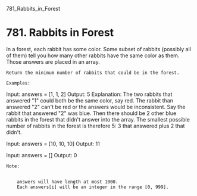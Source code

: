 781_Rabbits_in_Forest
# 781. Rabbits in Forest

In a forest, each rabbit has some color. Some subset of rabbits (possibly all of them) tell
        you how many other rabbits have the same color as them. Those answers are
        placed in an array.

    Return the minimum number of rabbits that could be in the forest.

    Examples:
Input: answers = [1, 1, 2]
Output: 5
Explanation:
The two rabbits that answered "1" could both be the same color, say red.
The rabbit than answered "2" can't be red or the answers would be inconsistent.
Say the rabbit that answered "2" was blue.
Then there should be 2 other blue rabbits in the forest that didn't answer into the array.
The smallest possible number of rabbits in the forest is therefore 5: 3 that answered plus 2 that didn't.

Input: answers = [10, 10, 10]
Output: 11

Input: answers = []
Output: 0

    Note:

    
        answers will have length at most 1000.
        Each answers[i] will be an integer in the range [0, 999].